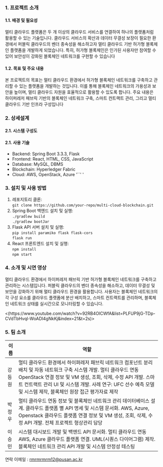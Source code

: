### 1. 프로젝트 소개
#### 1.1. 배경 및 필요성
멀티 클라우드 플랫폼은 두 개 이상의 클라우드 서비스를 연결하여 하나의 플랫폼처럼 활용할 수 있는 기술입니다. 클라우드 서비스의 확산과 데이터 무결성 보장이 필요한 환경에서 퍼블릭 클라우드의 벤더 종속성을 해소하고자 멀티 클라우드 기반 허가형 블록체인 플랫폼을 개발하게 되었습니다. 특히, 허가형 블록체인은 인가된 사용자만 참여할 수 있어 보안성이 강화된 블록체인 네트워크를 구현할 수 있습니다

#### 1.2. 목표 및 주요 내용
본 프로젝트의 목표는 멀티 클라우드 환경에서 허가형 블록체인 네트워크를 구축하고 관리할 수 있는 플랫폼을 개발하는 것입니다. 이를 통해 블록체인 네트워크의 가용성과 보안을 높이며, 멀티 클라우드 자원을 효율적으로 활용할 수 있도록 합니다. 주요 내용은 하이퍼레저 패브릭 기반의 블록체인 네트워크 구축, 스마트 컨트랙트 관리, 그리고 멀티 클라우드 기반 인프라 구성입니다

### 2. 상세설계
#### 2.1. 시스템 구성도


#### 2.1. 사용 기술
- Backend: Spring Boot 3.3.3, Flask
- Frontend: React, HTML, CSS, JavaScript
- Database: MySQL, DBMS
- Blockchain: Hyperledger Fabric
- Cloud: AWS, OpenStack, Azure
'``' '
### 3. 설치 및 사용 방법
1. 레포지토리 클론: 
<br/>`git clone https://github.com/your-repo/multi-cloud-blockchain.git`
2. Spring Boot 백엔드 설치 및 실행: 
<br/> `./gradlew build`
<br/> `./gradlew bootJar`
3. Flask API 서버 설치 및 실행:
<br/>`pip install paramiko flask flask-cors`
<br/>`flask run`
4. React 프론트엔드 설치 및 실행:
<br/>`npm install`
<br/>`npm start`


### 4. 소개 및 시연 영상
멀티 클라우드 환경에서 하이퍼레저 패브릭 기반 허가형 블록체인 네트워크를 구축하고 관리하는 시스템입니다. 퍼블릭 클라우드의 벤더 종속성을 해소하고, 데이터 무결성 및 보안을 강화하기 위해 멀티 클라우드 환경을 활용합니다. 사용자는 블록체인 네트워크의 각 구성 요소를 클라우드 플랫폼에 분산 배치하고, 스마트 컨트랙트를 관리하며, 블록체인 네트워크 상태를 실시간으로 모니터링할 수 있습니다.
<link>
<(https://www.youtube.com/watch?v=92RB4OlCWfA&list=PLFUP9jG-TDp-CVdTbHvql-WoADl4gNkKj&index=21&t=2s)>


### 5. 팀 소개
|이름|역할|
|------|---|
|강등원|멀티 클라우드 환경에서 하이퍼레저 패브릭 네트워크 컴포넌트 분리 배치 및 자동 네트워크 구축 시스템 개발. 멀티 클라우드 연동 OpenStack 연결 정보 및 VM 생성, 조회, 삭제, 수정 API 개발. 스마트 컨트랙트 관리 UI 및 시스템 개발. 사례 연구: UFC 선수 예측 모델 및 시스템 제작, 블록체인 원장 접근 평가자료 제작​|
|박정우|멀티 클라우드 연동 정보 및 블록체인 네트워크 관리 데이터베이스 설계. 클라우드 플랫폼 별 API 명세 및 시스템 문서화. AWS, Azure, Openstack 클라우드 플랫폼 연결 정보 및 VM 생성, 조회, 삭제, 수정 API 개발. 전체 프로젝트 형상관리 담당|
|이승민|시스템 대시보드 개발 및 백엔드 API 문서화. 멀티 클라우드 연동 AWS, Azure 클라우드 플랫폼 연결. UML(시퀀스 다이어그램) 제작. 블록체인 네트워크 관리 API 개발 및 시스템 안정성 테스팅​|

연락 이메일 : rmrmrmrm12@pusan.ac.kr
